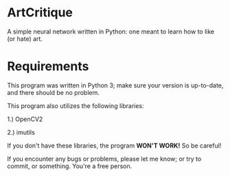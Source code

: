 # ArtCritique
A simple neural network written in Python: one meant to learn how to like (or hate) art.

# Requirements
This program was written in Python 3; make sure your version is up-to-date, and there should be no problem.

This program also utilizes the following libraries:


  1.) OpenCV2


  2.) imutils


If you don't have these libraries, the program **WON'T WORK!** So be careful!

If you encounter any bugs or problems, please let me know; or try to commit, or something. You're a free person.
